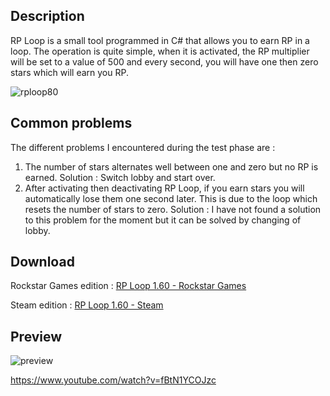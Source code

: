 ## Description
RP Loop is a small tool programmed in C# that allows you to earn RP in a loop. The operation is quite simple, when it is activated, the RP multiplier will be set to a value of 500 and every second, you will have one then zero stars which will earn you RP.

![rploop80](https://user-images.githubusercontent.com/105000222/173208110-63de27d0-5fb6-4c0c-9e0e-f18f18b6c1fe.png)

## Common problems
The different problems I encountered during the test phase are :

 1. The number of stars alternates well between one and zero but no RP is earned.
 Solution : Switch lobby and start over.
 3. After activating then deactivating RP Loop, if you earn stars you will automatically lose them one second later. This is due to the loop which resets the number of stars to zero.
 Solution : I have not found a solution to this problem for the moment but it can be solved by changing of lobby.
## Download
Rockstar Games edition :
[RP Loop 1.60 - Rockstar Games](https://github.com/tiptoppp/RP-Loop/releases/tag/1.60R)

Steam edition :
[RP Loop 1.60 - Steam](https://github.com/tiptoppp/RP-Loop/releases/tag/1.60S)
## Preview
 ![preview](https://user-images.githubusercontent.com/105000222/168490970-ecdcd309-aaeb-446b-a6ea-b19b2f3685f0.PNG)
 
 https://www.youtube.com/watch?v=fBtN1YCOJzc
